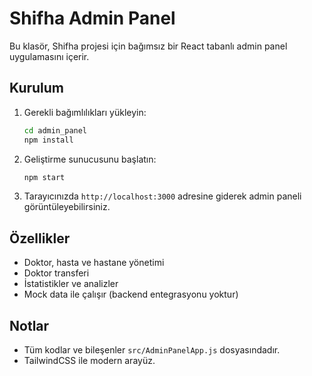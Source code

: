 # Shifha Admin Panel

Bu klasör, Shifha projesi için bağımsız bir React tabanlı admin panel uygulamasını içerir.

## Kurulum

1. Gerekli bağımlılıkları yükleyin:

   ```bash
   cd admin_panel
   npm install
   ```

2. Geliştirme sunucusunu başlatın:

   ```bash
   npm start
   ```

3. Tarayıcınızda `http://localhost:3000` adresine giderek admin paneli görüntüleyebilirsiniz.

## Özellikler
- Doktor, hasta ve hastane yönetimi
- Doktor transferi
- İstatistikler ve analizler
- Mock data ile çalışır (backend entegrasyonu yoktur)

## Notlar
- Tüm kodlar ve bileşenler `src/AdminPanelApp.js` dosyasındadır.
- TailwindCSS ile modern arayüz. 